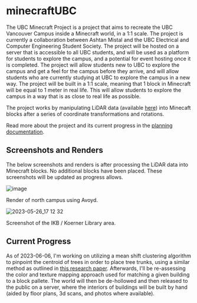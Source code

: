 # minecraftUBC

The UBC Minecraft Project is a project that aims to recreate the UBC Vancouver Campus inside a Minecraft world, in a 1:1 scale. The project is currently a collaboration between Ashtan Mistal and the UBC Electrical and Computer Engineering Student Society. 
The project will be hosted on a server that is accessible to all UBC students, and will be used as a platform for students to explore the campus, and a potential for event hosting once it is completed. The project will allow students new to UBC to explore the campus and get a feel for the campus before they arrive, and will allow students who are currently studying at UBC to explore the campus in a new way.
The project will be built in a 1:1 scale, meaning that 1 block in Minecraft will be equal to 1 meter in real life. This will allow students to explore the campus in a way that is as close to real life as possible.

The project works by manipulating LiDAR data (available [here](https://opendata.vancouver.ca/explore/dataset/lidar-2022/information/)) into Minecaft blocks after a series of coordinate transformations and rotations. 

Read more about the project and its current progress in the [planning documentation](https://github.com/ashtanmistal/minecraftUBC/blob/master/planning/planning.md). 

## Screenshots and Renders

The below screenshots and renders is after processing the LiDAR data into Minecraft blocks. No additional blocks have been placed. These screenshots will be updated as progress allows.

![image](https://github.com/ashtanmistal/minecraftUBC/assets/70030490/91dda6d4-b54b-4fef-9cfa-6297f8112a3c)

Render of north campus using Avoyd.

![2023-05-26_17 12 32](https://github.com/ashtanmistal/minecraftUBC/assets/70030490/98a55ca9-cf15-44cd-8613-39d2ebf50792)

Screenshot of the IKB / Koerner Library area. 


## Current Progress

As of 2023-06-06, I'm working on utilizing a mean shift clustering algorithm to pinpoint the centroid of trees in order to place tree trunks, using a similar method as outlined in [this research paper](https://doi.org/10.3390/rs15051241). Afterwards, I'll be re-assessing the color and texture mapping approach used for matching a given building to a block pallete. The world will then be de-hollowed and then released to the public on a server, where the interiors of buildings will be built by hand (aided by floor plans, 3d scans, and photos where available). 
